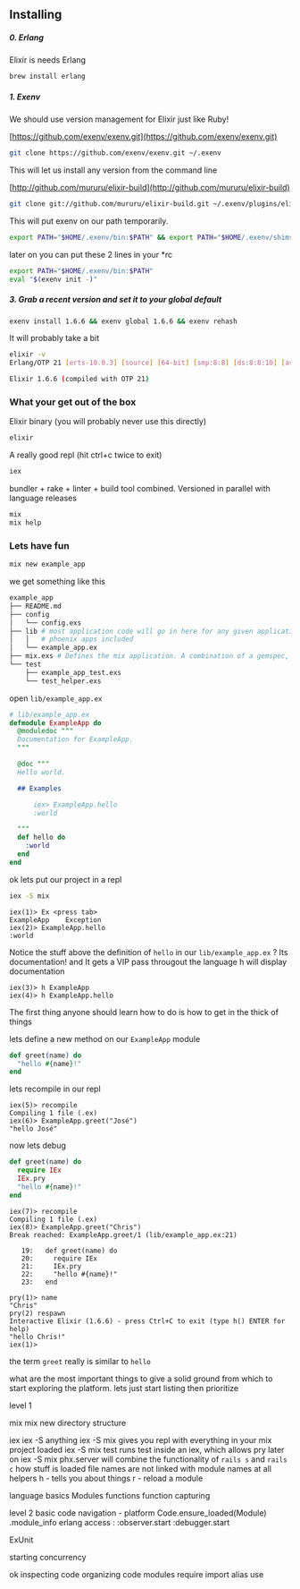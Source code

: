 ## Installing

##### 0. Erlang

Elixir is needs Erlang

```sh
brew install erlang
```

##### 1. Exenv
We should use version management for Elixir just like Ruby!

[https://github.com/exenv/exenv.git](https://github.com/exenv/exenv.git)

```sh
git clone https://github.com/exenv/exenv.git ~/.exenv
```
This will let us install any version from the command line

[http://github.com/mururu/elixir-build](http://github.com/mururu/elixir-build)

```sh
git clone git://github.com/mururu/elixir-build.git ~/.exenv/plugins/elixir-build

```

This will put exenv on our path temporarily.

```sh
export PATH="$HOME/.exenv/bin:$PATH" && export PATH="$HOME/.exenv/shims:$PATH"
```

later on you can put these 2 lines in your *rc

```sh
export PATH="$HOME/.exenv/bin:$PATH"
eval "$(exenv init -)"

```

##### 3. Grab a recent version and set it to your global default

```sh
exenv install 1.6.6 && exenv global 1.6.6 && exenv rehash
```
It will probably take a bit

```sh
elixir -v
Erlang/OTP 21 [erts-10.0.3] [source] [64-bit] [smp:8:8] [ds:8:8:10] [async-threads:1] [hipe] [dtrace]

Elixir 1.6.6 (compiled with OTP 21)
```

### What your get out of the box

Elixir binary (you will probably never use this directly)

```sh
elixir
```

A really good repl (hit ctrl+c twice to exit)

```sh
iex
```

bundler + rake + linter + build tool combined. Versioned in parallel with language releases

```sh
mix
mix help
```

### Lets have fun

```sh
mix new example_app
```

we get something like this

```sh
example_app
├── README.md
├── config
│   └── config.exs
├── lib # most application code will go in here for any given application
│   │   # phoenix apps included 
│   └── example_app.ex
├── mix.exs # Defines the mix application. A combination of a gemspec, and gemfile
└── test
    ├── example_app_test.exs
    └── test_helper.exs
```

open `lib/example_app.ex`

```elixir 
# lib/example_app.ex
defmodule ExampleApp do
  @moduledoc """
  Documentation for ExampleApp.
  """

  @doc """
  Hello world.

  ## Examples

      iex> ExampleApp.hello
      :world

  """
  def hello do
    :world
  end
end
```

ok lets put our project in a repl

```sh
iex -S mix
```

```iex
iex(1)> Ex <press tab>
ExampleApp    Exception
iex(2)> ExampleApp.hello
:world
```
Notice the stuff above the definition of `hello` in our `lib/example_app.ex` ?
Its documentation! and It gets a VIP pass througout the language
h will display documentation

```iex
iex(3)> h ExampleApp
iex(4)> h ExampleApp.hello
```

The first thing anyone should learn how to do is how to get in the thick of things

lets define a new method on our `ExampleApp` module

```elixir
def greet(name) do
  "hello #{name}!"
end
```

lets recompile in our repl

```iex
iex(5)> recompile
Compiling 1 file (.ex)
iex(6)> ExampleApp.greet("José")
"hello José"
```

now lets debug

```elixir
def greet(name) do
  require IEx
  IEx.pry
  "hello #{name}!"
end
```

```
iex(7)> recompile
Compiling 1 file (.ex)
iex(8)> ExampleApp.greet("Chris")
Break reached: ExampleApp.greet/1 (lib/example_app.ex:21)

   19:   def greet(name) do
   20:     require IEx
   21:     IEx.pry
   22:     "hello #{name}!"
   23:   end

pry(1)> name
"Chris"
pry(2) respawn
Interactive Elixir (1.6.6) - press Ctrl+C to exit (type h() ENTER for help)
"hello Chris!"
iex(1)>
```

the term `greet` really is similar to `hello`


what are the most important things to give a solid ground from which to start
exploring the platform.
lets just start listing then prioritize


level 1

mix
  mix new
  directory structure

iex
  iex -S anything
    iex -S mix gives you repl with everything in your mix project loaded
    iex -S mix test runs test inside an iex, which allows pry
    later on iex -S mix phx.server will combine the functionality of `rails s` and `rails c`
  how stuff is loaded
    file names are not linked with module names at all
  helpers
    h -  tells you about things
    r - reload a module


language basics
  Modules
  functions
  function capturing

level 2
  basic code navigation - platform
    Code.ensure_loaded(Module)
    .module_info
    erlang access :
    :observer.start
    :debugger.start

  ExUnit


  starting concurrency







ok inspecting code
organizing code
  modules
    require
    import
    alias
    use


